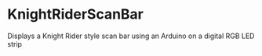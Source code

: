 KnightRiderScanBar
==================

Displays a Knight Rider style scan bar using an Arduino on a digital RGB LED strip